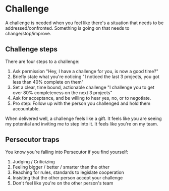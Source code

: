 # Challenge

A challenge is needed when you feel like there's a situation that needs to be addressed/confronted. Something is going on that needs to change/stop/improve.

## Challenge steps

There are four steps to a challenge:

1. Ask permission "Hey, I have a challenge for you, is now a good time?"
2. Briefly state what you're noticing "I noticed the last 3 projects, you got less than 40% complete on them"
3. Set a clear, time bound, actionable challenge  "I challenge you to get over 80% completeness on the next 3 projects"
4. Ask for acceptance, and be willing to hear yes, no, or to negotiate.
5. Pro step: Follow up with the person you challenged and hold them accountable.

When delivered well, a challenge feels like a gift. It feels like you are seeing my potential and inviting me to step into it. It feels like you're on my team.

## Persecutor traps

You know you’re falling into Persecutor if you find yourself:

1. Judging / Criticizing
2. Feeling bigger / better / smarter than the other
3. Reaching for rules, standards to legislate cooperation
4. Insisting that the other person accept your challenge
5. Don't feel like you're on the other person's team

